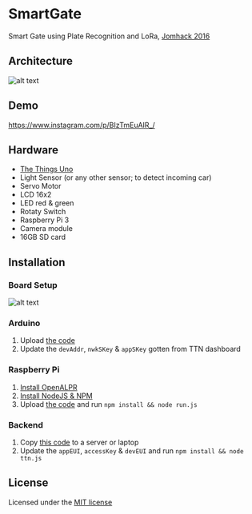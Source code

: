 # SmartGate
Smart Gate using Plate Recognition and LoRa, 
[Jomhack 2016](http://www.cyberjayamalaysia.com.my/happenings/2016/08/05/events/jomhack-smart-cities-with-lora)

## Architecture

![alt text](https://github.com/iamariffikri/Smartgate/blob/master/Architecture.png "Architecture")

## Demo

https://www.instagram.com/p/BIzTmEuAIR_/

## Hardware
* [The Things Uno](https://shop.thethingsnetwork.com/index.php/product/the-things-uno/)
* Light Sensor (or any other sensor; to detect incoming car)
* Servo Motor
* LCD 16x2
* LED red & green
* Rotaty Switch
* Raspberry Pi 3
* Camera module
* 16GB SD card

## Installation

### Board Setup
![alt text](https://github.com/iamariffikri/Smartgate/blob/master/BoardSetup.jpeg "Board Setup")

### Arduino
	
1. Upload [the code](https://github.com/iamariffikri/Smartgate/blob/master/arduino/Smartgate.ino)
2. Update the `devAddr`, `nwkSKey` & `appSKey` gotten from TTN dashboard

### Raspberry Pi

1. [Install OpenALPR](https://gist.github.com/amstanley/9da7febc9a3e3c2228ee)
2. [Install NodeJS & NPM ](http://raspberrypi.stackexchange.com/a/37976)
3. Upload [the code](https://github.com/iamariffikri/Smartgate/blob/master/rpi) and run `npm install && node run.js`

### Backend

1. Copy [this code](https://github.com/iamariffikri/Smartgate/blob/master/backend) to a server or laptop
2.  Update the `appEUI`, `accessKey` & `devEUI` and run `npm install && node ttn.js`

## License

Licensed under the [MIT license](http://opensource.org/licenses/MIT)